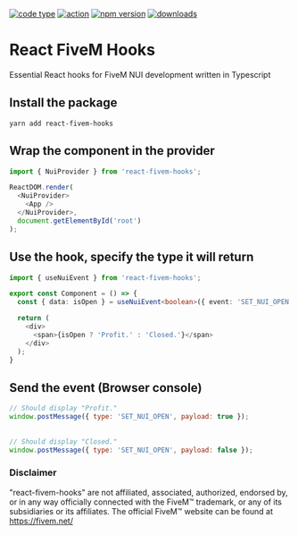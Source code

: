 
[![code type](https://img.shields.io/npm/types/react-fivem-hooks)](https://github.com/antonstjernquist) [![action](https://github.com/antonstjernquist/react-fivem-hooks/actions/workflows/publish.yml/badge.svg)](https://github.com/antonstjernquist/react-fivem-hooks/actions/workflows/publish.yml) [![npm version](https://img.shields.io/npm/v/react-fivem-hooks)](https://www.npmjs.com/package/react-fivem-hooks) [![downloads](https://img.shields.io/npm/dw/react-fivem-hooks?color=%2334D058)](https://www.npmjs.com/package/react-fivem-hooks) 

# React FiveM Hooks

Essential React hooks for FiveM NUI development written in Typescript

## Install the package
```yarn add react-fivem-hooks```

## Wrap the component in the provider
```Typescript
import { NuiProvider } from 'react-fivem-hooks';

ReactDOM.render(
  <NuiProvider>
    <App />
  </NuiProvider>,
  document.getElementById('root')
);
```

## Use the hook, specify the type it will return
```Typescript
import { useNuiEvent } from 'react-fivem-hooks';

export const Component = () => {
  const { data: isOpen } = useNuiEvent<boolean>({ event: 'SET_NUI_OPEN' });

  return (
    <div>
      <span>{isOpen ? 'Profit.' : 'Closed.'}</span>
    </div>
  );
}
```

## Send the event (Browser console)
```Javascript
// Should display "Profit."
window.postMessage({ type: 'SET_NUI_OPEN', payload: true });
  
  
// Should display "Closed."
window.postMessage({ type: 'SET_NUI_OPEN', payload: false });
```


### Disclaimer
"react-fivem-hooks" are not affiliated, associated, authorized, endorsed by, or in any way officially connected with the FiveM™ trademark, or any of its subsidiaries or its affiliates. The official FiveM™ website can be found at https://fivem.net/

